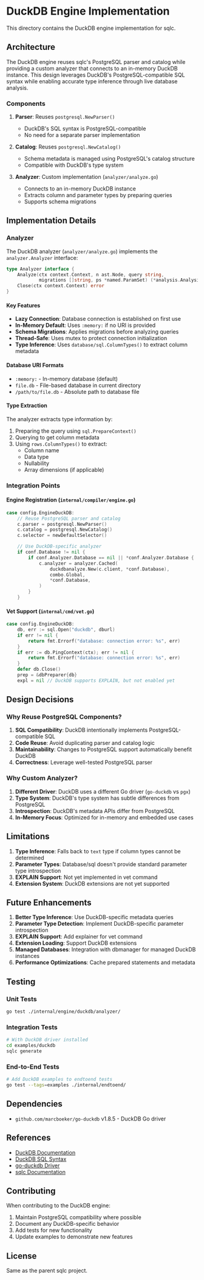 # DuckDB Engine Implementation

This directory contains the DuckDB engine implementation for sqlc.

## Architecture

The DuckDB engine reuses sqlc's PostgreSQL parser and catalog while providing a custom analyzer that connects to an in-memory DuckDB instance. This design leverages DuckDB's PostgreSQL-compatible SQL syntax while enabling accurate type inference through live database analysis.

### Components

1. **Parser**: Reuses `postgresql.NewParser()`
   - DuckDB's SQL syntax is PostgreSQL-compatible
   - No need for a separate parser implementation

2. **Catalog**: Reuses `postgresql.NewCatalog()`
   - Schema metadata is managed using PostgreSQL's catalog structure
   - Compatible with DuckDB's type system

3. **Analyzer**: Custom implementation (`analyzer/analyze.go`)
   - Connects to an in-memory DuckDB instance
   - Extracts column and parameter types by preparing queries
   - Supports schema migrations

## Implementation Details

### Analyzer

The DuckDB analyzer (`analyzer/analyze.go`) implements the `analyzer.Analyzer` interface:

```go
type Analyzer interface {
    Analyze(ctx context.Context, n ast.Node, query string,
            migrations []string, ps *named.ParamSet) (*analysis.Analysis, error)
    Close(ctx context.Context) error
}
```

#### Key Features

- **Lazy Connection**: Database connection is established on first use
- **In-Memory Default**: Uses `:memory:` if no URI is provided
- **Schema Migrations**: Applies migrations before analyzing queries
- **Thread-Safe**: Uses mutex to protect connection initialization
- **Type Inference**: Uses `database/sql.ColumnTypes()` to extract column metadata

#### Database URI Formats

- `:memory:` - In-memory database (default)
- `file.db` - File-based database in current directory
- `/path/to/file.db` - Absolute path to database file

#### Type Extraction

The analyzer extracts type information by:

1. Preparing the query using `sql.PrepareContext()`
2. Querying to get column metadata
3. Using `rows.ColumnTypes()` to extract:
   - Column name
   - Data type
   - Nullability
   - Array dimensions (if applicable)

### Integration Points

#### Engine Registration (`internal/compiler/engine.go`)

```go
case config.EngineDuckDB:
    // Reuse PostgreSQL parser and catalog
    c.parser = postgresql.NewParser()
    c.catalog = postgresql.NewCatalog()
    c.selector = newDefaultSelector()

    // Use DuckDB-specific analyzer
    if conf.Database != nil {
        if conf.Analyzer.Database == nil || *conf.Analyzer.Database {
            c.analyzer = analyzer.Cached(
                duckdbanalyze.New(c.client, *conf.Database),
                combo.Global,
                *conf.Database,
            )
        }
    }
```

#### Vet Support (`internal/cmd/vet.go`)

```go
case config.EngineDuckDB:
    db, err := sql.Open("duckdb", dburl)
    if err != nil {
        return fmt.Errorf("database: connection error: %s", err)
    }
    if err := db.PingContext(ctx); err != nil {
        return fmt.Errorf("database: connection error: %s", err)
    }
    defer db.Close()
    prep = &dbPreparer{db}
    expl = nil // DuckDB supports EXPLAIN, but not enabled yet
```

## Design Decisions

### Why Reuse PostgreSQL Components?

1. **SQL Compatibility**: DuckDB intentionally implements PostgreSQL-compatible SQL
2. **Code Reuse**: Avoid duplicating parser and catalog logic
3. **Maintainability**: Changes to PostgreSQL support automatically benefit DuckDB
4. **Correctness**: Leverage well-tested PostgreSQL parser

### Why Custom Analyzer?

1. **Different Driver**: DuckDB uses a different Go driver (`go-duckdb` vs `pgx`)
2. **Type System**: DuckDB's type system has subtle differences from PostgreSQL
3. **Introspection**: DuckDB's metadata APIs differ from PostgreSQL
4. **In-Memory Focus**: Optimized for in-memory and embedded use cases

## Limitations

1. **Type Inference**: Falls back to `text` type if column types cannot be determined
2. **Parameter Types**: Database/sql doesn't provide standard parameter type introspection
3. **EXPLAIN Support**: Not yet implemented in vet command
4. **Extension System**: DuckDB extensions are not yet supported

## Future Enhancements

1. **Better Type Inference**: Use DuckDB-specific metadata queries
2. **Parameter Type Detection**: Implement DuckDB-specific parameter introspection
3. **EXPLAIN Support**: Add explainer for vet command
4. **Extension Loading**: Support DuckDB extensions
5. **Managed Databases**: Integration with dbmanager for managed DuckDB instances
6. **Performance Optimizations**: Cache prepared statements and metadata

## Testing

### Unit Tests

```bash
go test ./internal/engine/duckdb/analyzer/
```

### Integration Tests

```bash
# With DuckDB driver installed
cd examples/duckdb
sqlc generate
```

### End-to-End Tests

```bash
# Add DuckDB examples to endtoend tests
go test --tags=examples ./internal/endtoend/
```

## Dependencies

- `github.com/marcboeker/go-duckdb` v1.8.5 - DuckDB Go driver

## References

- [DuckDB Documentation](https://duckdb.org/docs/)
- [DuckDB SQL Syntax](https://duckdb.org/docs/sql/introduction)
- [go-duckdb Driver](https://github.com/marcboeker/go-duckdb)
- [sqlc Documentation](https://docs.sqlc.dev/)

## Contributing

When contributing to the DuckDB engine:

1. Maintain PostgreSQL compatibility where possible
2. Document any DuckDB-specific behavior
3. Add tests for new functionality
4. Update examples to demonstrate new features

## License

Same as the parent sqlc project.
